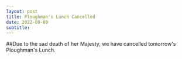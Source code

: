 ```yaml
---
layout: post
title: Ploughman's Lunch Cancelled
date: 2022-09-09
subtitle: 
---
```


##Due to the sad death of her Majesty, we have cancelled tomorrow's Ploughman's Lunch.